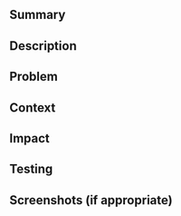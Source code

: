 ## Summary
<!--- A brief, one-sentence summary of the changes -->

## Description
<!--- Describe your changes in detail -->

## Problem
<!--- Why is this change required? What problem does it solve? -->
<!--- You can just link to the issue if applicable with "Closes #XYZ" -->

## Context
<!--- What alternatives were considered, and why was this approach chosen? -->
<!--- Mention any design decisions or trade-offs. -->

## Impact
<!--- Does this change break anything or require documentation updates? -->
<!--- How will this change affect other developers? Can that burden be minimized? --> 
<!--- Should they be notified (e.g., via Slack)? -->

## Testing
<!--- Describe how you tested the changes -->
<!--- Mention automated tests, manual testing, or reasons for not testing -->

## Screenshots (if appropriate)
<!--- Remove this section if not appropriate -->
